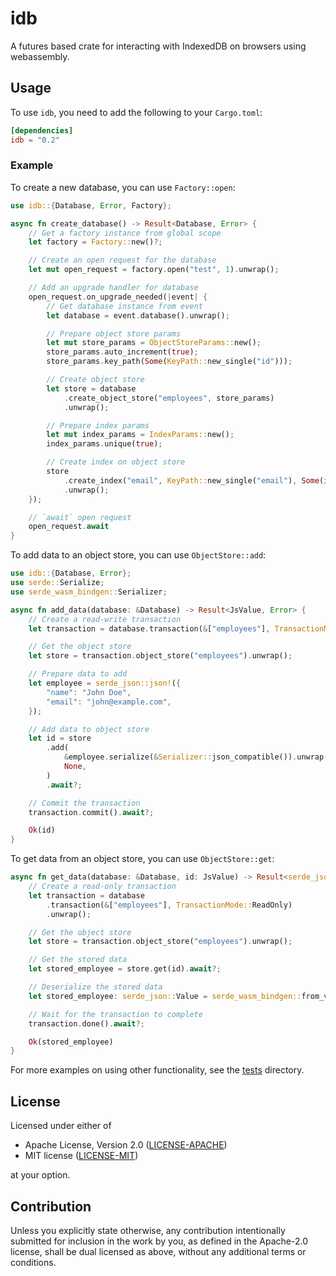 # idb

A futures based crate for interacting with IndexedDB on browsers using webassembly.

## Usage

To use `idb`, you need to add the following to your `Cargo.toml`:

```toml
[dependencies]
idb = "0.2"
```

### Example

To create a new database, you can use `Factory::open`:

```rust
use idb::{Database, Error, Factory};

async fn create_database() -> Result<Database, Error> {
    // Get a factory instance from global scope
    let factory = Factory::new()?;

    // Create an open request for the database
    let mut open_request = factory.open("test", 1).unwrap();

    // Add an upgrade handler for database
    open_request.on_upgrade_needed(|event| {
        // Get database instance from event
        let database = event.database().unwrap();

        // Prepare object store params
        let mut store_params = ObjectStoreParams::new();
        store_params.auto_increment(true);
        store_params.key_path(Some(KeyPath::new_single("id")));

        // Create object store
        let store = database
            .create_object_store("employees", store_params)
            .unwrap();

        // Prepare index params
        let mut index_params = IndexParams::new();
        index_params.unique(true);

        // Create index on object store
        store
            .create_index("email", KeyPath::new_single("email"), Some(index_params))
            .unwrap();
    });

    // `await` open request
    open_request.await
}
```

To add data to an object store, you can use `ObjectStore::add`:

```rust
use idb::{Database, Error};
use serde::Serialize;
use serde_wasm_bindgen::Serializer;

async fn add_data(database: &Database) -> Result<JsValue, Error> {
    // Create a read-write transaction
    let transaction = database.transaction(&["employees"], TransactionMode::ReadWrite)?;

    // Get the object store
    let store = transaction.object_store("employees").unwrap();

    // Prepare data to add
    let employee = serde_json::json!({
        "name": "John Doe",
        "email": "john@example.com",
    });

    // Add data to object store
    let id = store
        .add(
            &employee.serialize(&Serializer::json_compatible()).unwrap(),
            None,
        )
        .await?;

    // Commit the transaction
    transaction.commit().await?;

    Ok(id)
}
```

To get data from an object store, you can use `ObjectStore::get`:

```rust
async fn get_data(database: &Database, id: JsValue) -> Result<serde_json::Value, Error> {
    // Create a read-only transaction
    let transaction = database
        .transaction(&["employees"], TransactionMode::ReadOnly)
        .unwrap();

    // Get the object store
    let store = transaction.object_store("employees").unwrap();

    // Get the stored data
    let stored_employee = store.get(id).await?;

    // Deserialize the stored data
    let stored_employee: serde_json::Value = serde_wasm_bindgen::from_value(stored_employee).unwrap();

    // Wait for the transaction to complete
    transaction.done().await?;

    Ok(stored_employee)
}
```

For more examples on using other functionality, see the
[tests](https://github.com/devashishdxt/idb/tree/main/idb/tests) directory.

## License

Licensed under either of

- Apache License, Version 2.0 ([LICENSE-APACHE](LICENSE-APACHE))
- MIT license ([LICENSE-MIT](LICENSE-MIT))

at your option.

## Contribution

Unless you explicitly state otherwise, any contribution intentionally submitted for inclusion in the work by you, as
defined in the Apache-2.0 license, shall be dual licensed as above, without any additional terms or conditions.
